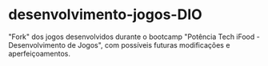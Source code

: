 # desenvolvimento-jogos-DIO

"Fork" dos jogos desenvolvidos durante o bootcamp "Potência Tech iFood - Desenvolvimento de Jogos", com possíveis futuras modificações e aperfeiçoamentos.